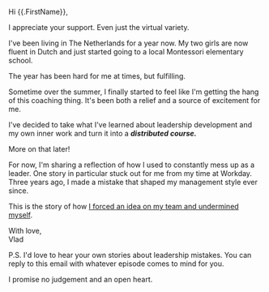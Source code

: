 Hi {{.FirstName}},

I appreciate your support. Even just the virtual variety. 

I've been living in The Netherlands for a year now. My two girls are now fluent in Dutch and just started going to a local Montessori elementary school.

The year has been hard for me at times, but fulfilling. 

Sometime over the summer, I finally started to feel like I'm getting the hang of this coaching thing. It's been both a relief and a source of excitement for me.

I've decided to take what I've learned about leadership development and my own inner work and turn it into a _**distributed course.**_

More on that later!

For now, I'm sharing a reflection of how I used to constantly mess up as a leader. One story in particular stuck out for me from my time at Workday. Three years ago, I made a mistake that shaped my management style ever since.

This is the story of how [I forced an idea on my team and undermined myself](https://softsideoftech.com/undermining-myself).

With love,  
Vlad

P.S. I'd love to hear your own stories about leadership mistakes. You can reply to this email with whatever episode comes to mind for you. 

I promise no judgement and an open heart.  